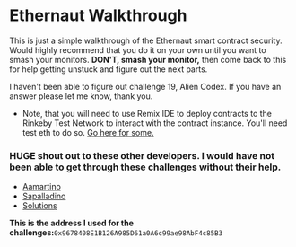 # **Ethernaut Walkthrough**

This is just a simple walkthrough of the Ethernaut smart contract security. Would highly recommend that you do it on your own until you want to smash your monitors. **DON'T, smash your monitor,** then come back to this for help getting unstuck and figure out the next parts.

I haven't been able to figure out challenge 19, Alien Codex. If you have an answer please let me know, thank you.

* Note, that you will need to use Remix IDE to deploy contracts to the Rinkeby Test Network to interact with the contract instance. You'll need test eth to do so. [Go here for some.](https://faucet.rinkeby.io/)  

### **HUGE** shout out to these other developers. I would have not been able to get through these challenges without their help.
* [Aamartino](https://github.com/Asamartino/EthernautChallenges)
* [Sapalladino](https://github.com/OpenZeppelin/ethernaut/tree/solidity-05/contracts/attacks)
* [Solutions](https://forum.openzeppelin.com/t/ethernaut-community-solutions/561)

**This is the address I used for the challenges:**```0x9678408E1B126A985D61a0A6c99ae98AbF4c85B3```
